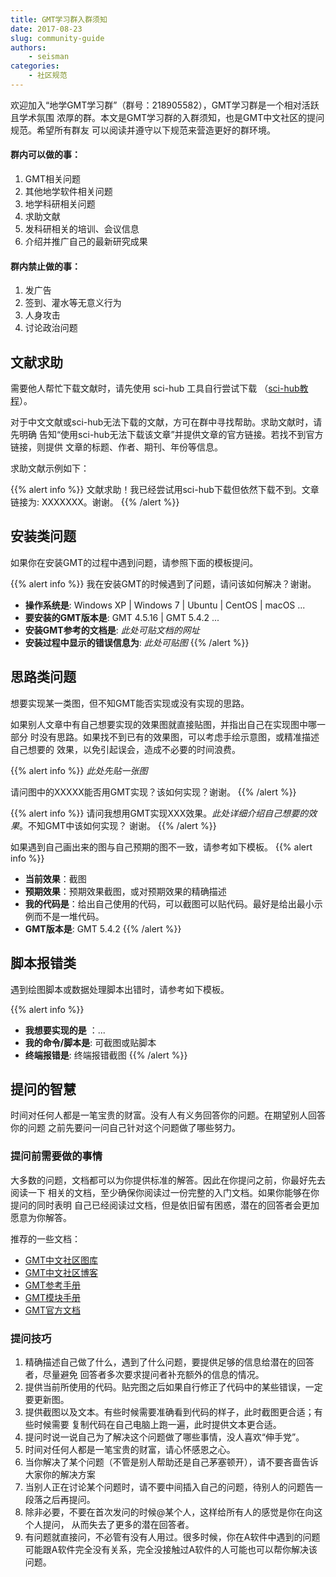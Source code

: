 ```yaml
---
title: GMT学习群入群须知
date: 2017-08-23
slug: community-guide
authors:
    - seisman
categories:
    - 社区规范
---
```


欢迎加入“地学GMT学习群”（群号：218905582），GMT学习群是一个相对活跃且学术氛围
浓厚的群。本文是GMT学习群的入群须知，也是GMT中文社区的提问规范。希望所有群友
可以阅读并遵守以下规范来营造更好的群环境。

<div class="row">
  <div class="col-md-6">
  <h4>群内可以做的事：</h4>
  <ol>
    <li>GMT相关问题</li>
    <li>其他地学软件相关问题</li>
    <li>地学科研相关问题</li>
    <li>求助文献</li>
    <li>发科研相关的培训、会议信息</li>
    <li>介绍并推广自己的最新研究成果</li>
  </ol>
  </div>
  <div class="col-md-6">
  <h4>群内禁止做的事：</h4>
  <ol>
    <li>发广告</li>
    <li>签到、灌水等无意义行为</li>
    <li>人身攻击</li>
    <li>讨论政治问题</li>
  </ol>
  </div>
</div>

## 文献求助

需要他人帮忙下载文献时，请先使用 sci-hub 工具自行尝试下载
（[sci-hub教程](http://gmt-china.org/blog/sci-hub/)）。

对于中文文献或sci-hub无法下载的文献，方可在群中寻找帮助。求助文献时，请先明确
告知“使用sci-hub无法下载该文章”并提供文章的官方链接。若找不到官方链接，则提供
文章的标题、作者、期刊、年份等信息。

求助文献示例如下：

{{% alert info %}}
文献求助！我已经尝试用sci-hub下载但依然下载不到。文章链接为: XXXXXXX。谢谢。
{{% /alert %}}

## 安装类问题

如果你在安装GMT的过程中遇到问题，请参照下面的模板提问。

{{% alert info %}}
我在安装GMT的时候遇到了问题，请问该如何解决？谢谢。

- **操作系统是**: Windows XP | Windows 7 | Ubuntu | CentOS | macOS ...
- **要安装的GMT版本是**: GMT 4.5.16 | GMT 5.4.2 ...
- **安装GMT参考的文档是**: *此处可贴文档的网址*
- **安装过程中显示的错误信息为**: *此处可贴图*
{{% /alert %}}

## 思路类问题

想要实现某一类图，但不知GMT能否实现或没有实现的思路。

如果别人文章中有自己想要实现的效果图就直接贴图，并指出自己在实现图中哪一部分
时没有思路。如果找不到已有的效果图，可以考虑手绘示意图，或精准描述自己想要的
效果，以免引起误会，造成不必要的时间浪费。

{{% alert info %}}
*此处先贴一张图*

请问图中的XXXXX能否用GMT实现？该如何实现？谢谢。
{{% /alert %}}

{{% alert info %}}
请问我想用GMT实现XXX效果。*此处详细介绍自己想要的效果*。不知GMT中该如何实现？
谢谢。
{{% /alert %}}

如果遇到自己画出来的图与自己预期的图不一致，请参考如下模板。
{{% alert info %}}
- **当前效果**：截图
- **预期效果**：预期效果截图，或对预期效果的精确描述
- **我的代码是**：给出自己使用的代码，可以截图可以贴代码。最好是给出最小示例而不是一堆代码。
- **GMT版本是**: GMT 5.4.2
{{% /alert %}}

## 脚本报错类

遇到绘图脚本或数据处理脚本出错时，请参考如下模板。

{{% alert info %}}
- **我想要实现的是** ：...
- **我的命令/脚本是**: 可截图或贴脚本
- **终端报错是**: 终端报错截图
{{% /alert %}}

## 提问的智慧

时间对任何人都是一笔宝贵的财富。没有人有义务回答你的问题。在期望别人回答你的问题
之前先要问一问自己针对这个问题做了哪些努力。

### 提问前需要做的事情

大多数的问题，文档都可以为你提供标准的解答。因此在你提问之前，你最好先去阅读一下
相关的文档，至少确保你阅读过一份完整的入门文档。如果你能够在你提问的同时表明
自己已经阅读过文档，但是依旧留有困惑，潜在的回答者会更加愿意为你解答。

推荐的一些文档：

- [GMT中文社区图库](http://gmt-china.org/gallery/)
- [GMT中文社区博客](http://gmt-china.org/blog/)
- [GMT参考手册](https://docs.gmt-china.org/)
- [GMT模块手册](https://modules.gmt-china.org/)
- [GMT官方文档](http://gmt.soest.hawaii.edu/projects/gmt/wiki/Documentation)

### 提问技巧

1. 精确描述自己做了什么，遇到了什么问题，要提供足够的信息给潜在的回答者，尽量避免
   回答者多次要求提问者补充额外的信息的情况。
2. 提供当前所使用的代码。贴完图之后如果自行修正了代码中的某些错误，一定要更新图。
3. 提供截图以及文本。有些时候需要准确看到代码的样子，此时截图更合适；有些时候需要
   复制代码在自己电脑上跑一遍，此时提供文本更合适。
4. 提问时说一说自己为了解决这个问题做了哪些事情，没人喜欢“伸手党”。
5. 时间对任何人都是一笔宝贵的财富，请心怀感恩之心。
6. 当你解决了某个问题（不管是别人帮助还是自己茅塞顿开），请不要吝啬告诉大家你的解决方案
7. 当别人正在讨论某个问题时，请不要中间插入自己的问题，待别人的问题告一段落之后再提问。
8. 除非必要，不要在首次发问的时候@某个人，这样给所有人的感觉是你在向这个人提问，
   从而失去了更多的潜在回答者。
9. 有问题就直接问，不必管有没有人用过。很多时候，你在A软件中遇到的问题可能跟A软件完全没有关系，完全没接触过A软件的人可能也可以帮你解决该问题。

